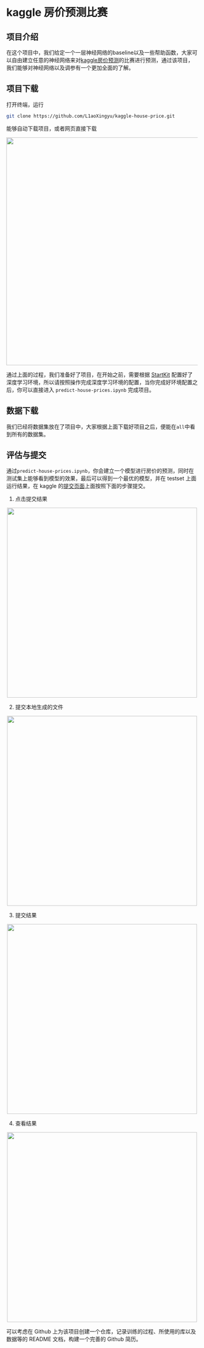 # kaggle 房价预测比赛

## 项目介绍

在这个项目中，我们给定一个一层神经网络的baseline以及一些帮助函数，大家可以自由建立任意的神经网络来对[kaggle房价预测](https://www.kaggle.com/c/house-prices-advanced-regression-techniques)的比赛进行预测，通过该项目，我们能够对神经网络以及调参有一个更加全面的了解。

## 项目下载

打开终端，运行
```bash
git clone https://github.com/L1aoXingyu/kaggle-house-price.git
```
能够自动下载项目，或者网页直接下载

<div align=center>
<img src='https://ws1.sinaimg.cn/large/006tNbRwly1fw46x2kesfj30ti0aldgb.jpg' width='600'>
</div>

通过上面的过程，我们准备好了项目，在开始之前，需要根据 [StartKit](https://github.com/sharedeeply/DeepLearning-StartKit) 配置好了深度学习环境，所以请按照操作完成深度学习环境的配置，当你完成好环境配置之后，你可以直接进入 `predict-house-prices.ipynb` 完成项目。

## 数据下载
我们已经将数据集放在了项目中，大家根据上面下载好项目之后，便能在`all`中看到所有的数据集。

## 评估与提交

通过`predict-house-prices.ipynb`，你会建立一个模型进行房价的预测，同时在测试集上能够看到模型的效果，最后可以得到一个最优的模型，并在 testset 上面运行结果，在 kaggle 的[提交页面](https://www.kaggle.com/c/house-prices-advanced-regression-techniques)上面按照下面的步骤提交。

1. 点击提交结果

<div align=center>
<img src='https://ws1.sinaimg.cn/large/006tNbRwly1fw46qul9fgj30vk0o9jtf.jpg' width='500'>
</div>

2. 提交本地生成的文件

<div align=center>
<img src='https://ws1.sinaimg.cn/large/006tNbRwly1fw46r2epp9j30tr0c50t6.jpg' width='500'>
</div>

3. 提交结果

<div align=center>
<img src='https://ws2.sinaimg.cn/large/006tNbRwly1fw46rclzw5j30x20j8mxq.jpg' width='500'>
</div>

4. 查看结果

<div align=center>
<img src='https://ws1.sinaimg.cn/large/006tNbRwly1fw46ryv28rj30sk0ln0tw.jpg' width='500'>
</div>

可以考虑在 Github 上为该项目创建一个仓库，记录训练的过程、所使用的库以及数据等的 README 文档，构建一个完善的 Github 简历。
